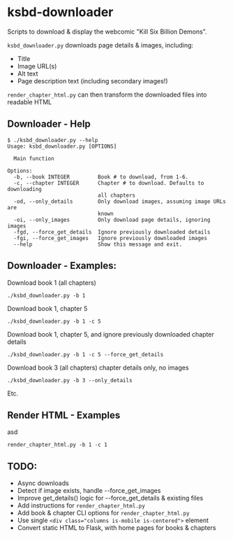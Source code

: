 # ksbd-downloader
Scripts to download & display the webcomic "Kill Six Billion Demons".

`ksbd_downloader.py` downloads page details & images, including:
- Title
- Image URL(s)
- Alt text
- Page description text (including secondary images!)

`render_chapter_html.py` can then transform the downloaded files into readable HTML


<!-- # Features
- Detect existing images from previous runs
- Detect existing image URLs from previous runs -->


## Downloader - Help
    $ ./ksbd_downloader.py --help
    Usage: ksbd_downloader.py [OPTIONS]

      Main function

    Options:
      -b, --book INTEGER         Book # to download, from 1-6.
      -c, --chapter INTEGER      Chapter # to download. Defaults to downloading
                                 all chapters
      -od, --only_details        Only download images, assuming image URLs are
                                 known
      -oi, --only_images         Only download page details, ignoring images
      -fgd, --force_get_details  Ignore previously downloaded details
      -fgi, --force_get_images   Ignore previously downloaded images
      --help                     Show this message and exit.


## Downloader - Examples:
Download book 1 (all chapters)

    ./ksbd_downloader.py -b 1

Download book 1, chapter 5

    ./ksbd_downloader.py -b 1 -c 5

Download book 1, chapter 5, and ignore previously downloaded chapter details

    ./ksbd_downloader.py -b 1 -c 5 --force_get_details

Download book 3 (all chapters) chapter details only, no images

    ./ksbd_downloader.py -b 3 --only_details

Etc.


<!-- ## HTML Renderer - Help -->
<!-- TODO: Use click for CMD args & add help text here -->


## Render HTML - Examples
asd

    render_chapter_html.py -b 1 -c 1


## TODO:
- Async downloads
- Detect if image exists, handle --force_get_images
- Improve get_details() logic for --force_get_details & existing files
- Add instructions for `render_chapter_html.py`
- Add book & chapter CLI options for `render_chapter_html.py`
- Use single `<div class="columns is-mobile is-centered">` element
- Convert static HTML to Flask, with home pages for books & chapters


<!-- # What do I do with all these images?
The images are downloaded with a zero-filled page number prefix, meaning you can simply ZIP them into a functional CBZ file for your favourite comic book reader. Cool!  -->
